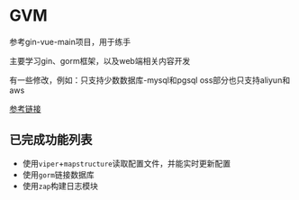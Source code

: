 # GVM
参考gin-vue-main项目，用于练手

主要学习gin、gorm框架，以及web端相关内容开发

有一些修改，例如：只支持少数数据库-mysql和pgsql
oss部分也只支持aliyun和aws

[参考链接](https://github.com/flipped-aurora/gin-vue-admin)


## 已完成功能列表
- 使用`viper`+`mapstructure`读取配置文件，并能实时更新配置
- 使用`gorm`链接数据库
- 使用`zap`构建日志模块